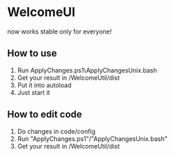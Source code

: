 # WelcomeUI
now works stable only for everyone!          

## How to use
1. Run ApplyChanges.ps1\ApplyChangesUnix.bash
2. Get your result in /WelcomeUtil/dist
3. Put it into autoload
4. Just start it

## How to edit code

1. Do changes in code/config
2. Run "ApplyChanges.ps1"/"ApplyChangesUnix.bash"
3. Get your result in /WelcomeUtil/dist
